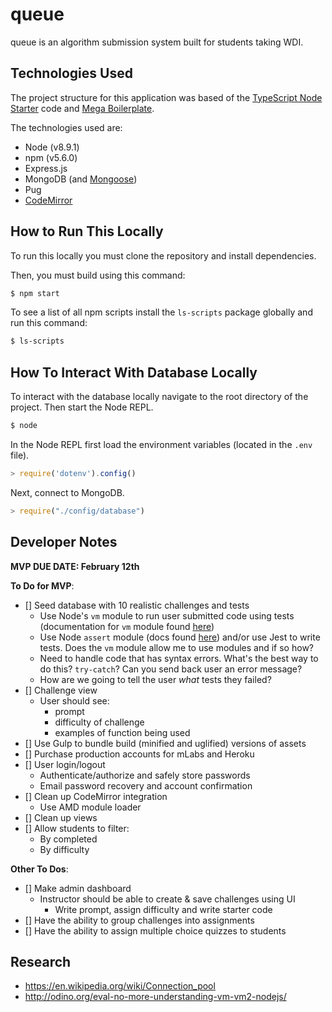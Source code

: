 # queue 

queue is an algorithm submission system built for students taking WDI.

## Technologies Used 

The project structure for this application was based of the [TypeScript Node Starter](https://github.com/Microsoft/TypeScript-Node-Starter#typescript-node-starter) code and [Mega Boilerplate](http://megaboilerplate.com/).

The technologies used are: 

* Node (v8.9.1)
* npm (v5.6.0)
* Express.js 
* MongoDB (and [Mongoose](http://mongoosejs.com/docs/schematypes.html))
* Pug
* [CodeMirror](http://codemirror.net/doc/manual.html)

## How to Run This Locally

To run this locally you must clone the repository and install dependencies. 

Then, you must build using this command: 

```bash 
$ npm start
```

To see a list of all npm scripts install the `ls-scripts` package globally and run this command: 

```bash 
$ ls-scripts
```

## How To Interact With Database Locally 

To interact with the database locally navigate to the root directory of the project. Then start the Node REPL.

```bash 
$ node 
```

In the Node REPL first load the environment variables (located in the `.env` file).

```js
> require('dotenv').config()
```

Next, connect to MongoDB.

```js
> require("./config/database")
```

## Developer Notes

**MVP DUE DATE: February 12th**

**To Do for MVP**:

- [] Seed database with 10 realistic challenges and tests
    * Use Node's `vm` module to run user submitted code using tests (documentation for `vm` module found [here](https://nodejs.org/api/vm.html))
    * Use Node `assert` module (docs found [here](https://nodejs.org/api/assert.html)) and/or use Jest to write tests. Does the `vm` module allow me to use modules and if so how?
    * Need to handle code that has syntax errors. What's the best way to do this? `try-catch`? Can you send back user an error message?
    * How are we going to tell the user *what* tests they failed?
- [] Challenge view 
     * User should see: 
        - prompt 
        - difficulty of challenge
        - examples of function being used 
- [] Use Gulp to bundle build (minified and uglified) versions of assets
- [] Purchase production accounts for mLabs and Heroku
- [] User login/logout 
    * Authenticate/authorize and safely store passwords 
    * Email password recovery and account confirmation
- [] Clean up CodeMirror integration 
    * Use AMD module loader
- [] Clean up views 
- [] Allow students to filter: 
    * By completed 
    * By difficulty 

**Other To Dos**: 

- [] Make admin dashboard 
    * Instructor should be able to create & save challenges using UI
        - Write prompt, assign difficulty and write starter code 
- [] Have the ability to group challenges into assignments
- [] Have the ability to assign multiple choice quizzes to students

## Research

* https://en.wikipedia.org/wiki/Connection_pool
* http://odino.org/eval-no-more-understanding-vm-vm2-nodejs/
